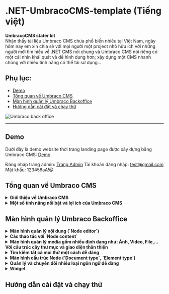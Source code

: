 # .NET-UmbracoCMS-template (Tiếng việt)
**UmbracoCMS stater kit**
<br/>
Nhận thấy tài liệu Umbraco CMS chưa phổ biến nhiều tại Việt Nam, ngày hôm nay em xin chia sẻ với mọi người một project nhỏ hữu ích với những người mới tìm hiểu về .NET CMS nói chung và Umbraco CMS nói riêng có một cái nhìn khái quát và dễ hình dung hơn; xậy dựng một CMS nhanh chóng với nhiều tính năng có thể tái sử dụng...

## Phụ lục:
* [Demo](#demo)
* [Tổng quan về Umbraco CMS](#tổng-quan-về-umbraco-cms)
* [Màn hình quản lý Umbraco Backoffice](#màn-hình-quản-lý-umbraco-backoffice)
* [Hướng dẫn cài đặt và chạy thử](#hướng-dẫn-cài-đặt-và-chạy-thử)

![Umbraco back office](https://github.com/dta1215/.NET-UmbracoCMS-template/assets/65544626/2231069c-3887-4ea9-b417-e14d84aa0a72)
<hr>

## Demo
Dưới đây là demo website thời trang landing page được xây dựng bằng Umbraco CMS: <a href="https://boutique-cms.site/" target="_blank">Demo</a>

Đăng nhập trang admin: <a href="https://boutique-cms.site/umbraco" target="_blank">Trang Admin</a>
Tài khoản đăng nhập: test@gmail.com
Mật khẩu: 123456aA!@

## Tổng quan về Umbraco CMS
<details><summary><b>Giới thiệu về Umbraco CMS</b></summary>
  <a href="https://umbraco.com/products/umbraco-cms/">Umbraco CMS</a> là một hệ thống quản lý nội dung mã nguồn mở (CMS) được phát triển trên nền tảng ASP.NET. 
Nó cung cấp một nền tảng mạnh mẽ để xây dựng và quản lý các trang web động, từ các trang web cá nhân đến các ứng dụng doanh nghiệp phức tạp. 
</details>
<details>
  <summary><b>Một số tính năng nổi bật và lợi ích của Umbraco CMS</b></summary>
  <ul>
    <li><b>Mã nguồn mở và linh hoạt</b>: Umbraco CMS là một dự án mã nguồn mở, cho phép bạn tùy chỉnh và mở rộng theo nhu cầu của bạn. Bạn có toàn quyền kiểm soát mã nguồn và không phải lo lắng về các giới hạn hoặc giấy phép cấp phép.</li>
    <li><b>Giao diện người dùng thân thiện</b>: Giao diện quản trị của Umbraco được thiết kế để dễ sử dụng và tối ưu cho người dùng cuối. Người dùng không cần có kiến thức về lập trình để quản lý nội dung trang web. Giao diện trực quan và thân thiện giúp giảm thời gian đào tạo và tăng hiệu suất làm việc.</li>
     <li><b>Quản lý nội dung linh hoạt</b>: Umbraco cung cấp các công cụ mạnh mẽ để quản lý nội dung trang web. Bạn có thể dễ dàng tạo, chỉnh sửa và xóa nội dung trên các trang web của mình. Umbraco hỗ trợ quản lý nội dung đa ngôn ngữ, xử lý hình ảnh, video, tệp tin và hơn thế nữa.</li>
       <li><b>Kiến trúc mở và mô-đun</b>: Umbraco CMS cho phép bạn xây dựng và tích hợp các mô-đun và tính năng tùy chỉnh dễ dàng. Bạn có thể sử dụng các giao diện lập trình ứng dụng (API) của Umbraco để phát triển các chức năng riêng biệt hoặc tích hợp các dịch vụ bên thứ ba.</li>
      <li><b>Hỗ trợ đa nền tảng</b>: Umbraco được xây dựng trên nền tảng ASP.NET, cho phép bạn triển khai trên các môi trường Windows và Microsoft Azure. Bạn có thể lựa chọn hosting và triển khai trên các môi trường phổ biến mà bạn đã quen thuộc.</li>
    <li><b>Cộng đồng lớn và hỗ trợ</b>: Umbraco có một cộng đồng đông đảo và nhiều nguồn.</li>
  </ul>
</details>

## Màn hình quản lý Umbraco Backoffice
<details>
  <summary><b>Màn hình quản lý nội dung (`Node editor`)</b></summary>
  <br/>
  <img src="https://github.com/dta1215/.NET-UmbracoCMS-template/assets/65544626/83e56e2d-5434-4401-81b7-9e42147b87a4" width="45%"></img>   <img src="https://github.com/dta1215/.NET-UmbracoCMS-template/assets/65544626/db2b65fa-c9f4-4f9b-af16-cdd5b9b847ef" width="45%"></img> 
</details>
<details>
  <summary><b>Các thao tác với `Node content`</b></summary>
  <img src="https://github.com/dta1215/.NET-UmbracoCMS-template/assets/65544626/846e2211-b693-42bb-8c55-245a8cd25238" width="100%"</img>
</details>
<details>
  <summary><b>Màn hình quản lý media gồm nhiều định dạng như: Ảnh, Video, File,... Với cấu trúc cây thư mục và giao diện thân thiện</b></summary>
  <img src="https://github.com/dta1215/.NET-UmbracoCMS-template/assets/65544626/7cdf924f-0e50-45c4-9b39-df3c3e7b82e8" width="100%"></img>
</details>
<details>
  <summary><b>Tìm kiếm tất cả mọi thứ một cách dễ dàng</b></summary>
  <img src="https://github.com/dta1215/.NET-UmbracoCMS-template/assets/65544626/0ad96043-0d1d-4f63-8892-0afa92e716e7" width="100%"</img>
</details>

<details>
  <summary><b>Màn hình cấu trúc Node (`Document type`, `Element type`) </b></summary>
  <img src="https://github.com/dta1215/.NET-UmbracoCMS-template/assets/65544626/4ce04f82-6d07-42db-877e-ed9601ebf73f" width="100%"></img>
</details>
<details>
  <summary><b>Quản lý và chuyển đổi nhiều loại ngôn ngữ dễ dàng</b></summary>
  <br/>
  <img src="https://github.com/dta1215/.NET-UmbracoCMS-template/assets/65544626/d45c74cd-6b9e-4007-90e0-db836fef95bd" width="25%"></img>   <img src="https://github.com/dta1215/.NET-UmbracoCMS-template/assets/65544626/5676d82a-5063-4dbb-9aae-6c5d0ae69992" width="25%"></img> 
</details>
<details>
  <summary><b>Widget</b></summary>
  <div>
    Giống như `Plugin` trong `Wordpress`. `Umbraco CMS` cũng cho phép người dùng sáng tạo nhiều loại `Widget`. 
    Các lập trình viên có thể dễ dàng tùy biến đa dạng theo nhu cầu dự án.
  </div>
  <br/>
  <img src="https://github.com/dta1215/.NET-UmbracoCMS-template/assets/65544626/8e2f890c-9382-402a-b53f-ffa1d85e8c1a" width="25%"></img>   <img src="https://github.com/dta1215/.NET-UmbracoCMS-template/assets/65544626/14da35a3-a7c9-4fb9-9313-f10d92e6331d" width="25%"></img> 
</details>

## Hướng dẫn cài đặt và chạy thử

